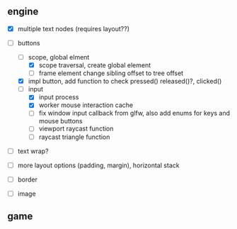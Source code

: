 
## engine

- [x] multiple text nodes (requires layout??)
- [ ] buttons
  - [ ] scope, global elment
    - [x] scope traversal, create global element
    - [ ] frame element change sibling offset to tree offset
  - [x] impl button, add function to check pressed() released()?, clicked()
  - [ ] input
    - [x] input process
    - [x] worker mouse interaction cache
    - [ ] fix window input callback from glfw, also add enums for keys and mouse buttons
    - [ ] viewport raycast function
    - [ ] raycast triangle function
- [ ] text wrap?
- [ ] more layout options (padding, margin), horizontal stack
- [ ] border
- [ ] image


## game